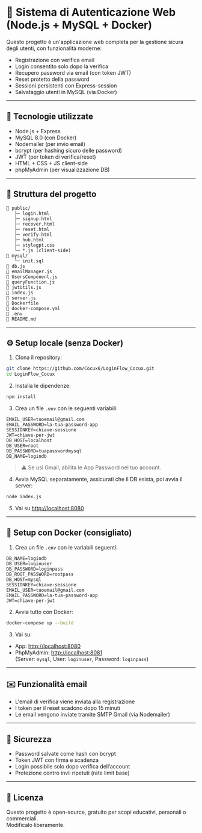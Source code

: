 # 🔐 Sistema di Autenticazione Web (Node.js + MySQL + Docker)

Questo progetto è un'applicazione web completa per la gestione sicura degli utenti, con funzionalità moderne:

- Registrazione con verifica email
- Login consentito solo dopo la verifica
- Recupero password via email (con token JWT)
- Reset protetto della password
- Sessioni persistenti con Express-session
- Salvataggio utenti in MySQL (via Docker)

---

## 🚀 Tecnologie utilizzate

- Node.js + Express
- MySQL 8.0 (con Docker)
- Nodemailer (per invio email)
- bcrypt (per hashing sicuro delle password)
- JWT (per token di verifica/reset)
- HTML + CSS + JS client-side
- phpMyAdmin (per visualizzazione DB)

---

## 📂 Struttura del progetto

```
📁 public/
   ├─ login.html
   ├─ signup.html
   ├─ recover.html
   ├─ reset.html
   ├─ verify.html
   ├─ hub.html
   ├─ stylegpt.css
   └─ *.js (client-side)
📁 mysql/
   └─ init.sql
📄 db.js
📄 emailManager.js
📄 UsersComponent.js
📄 queryFunction.js
📄 jwtUtils.js
📄 index.js
📄 server.js
📄 Dockerfile
📄 docker-compose.yml
📄 .env
📄 README.md
```

---

## ⚙️ Setup locale (senza Docker)

1. Clona il repository:

```bash
git clone https://github.com/Cocux6/LoginFlow_Cocux.git
cd LoginFlow_Cocux
```

2. Installa le dipendenze:

```bash
npm install
```

3. Crea un file `.env` con le seguenti variabili:

```env
EMAIL_USER=tuoemail@gmail.com
EMAIL_PASSWORD=la-tua-password-app
SESSIONKEY=chiave-sessione
JWT=chiave-per-jwt
DB_HOST=localhost
DB_USER=root
DB_PASSWORD=tuapasswordmysql
DB_NAME=logindb
```

> ⚠️ Se usi Gmail, abilita le App Password nel tuo account.

4. Avvia MySQL separatamente, assicurati che il DB esista, poi avvia il server:

```bash
node index.js
```

5. Vai su [http://localhost:8080](http://localhost:8080)

---

## 🐳 Setup con Docker (consigliato)

1. Crea un file `.env` con le variabili seguenti:

```env
DB_NAME=logindb
DB_USER=loginuser
DB_PASSWORD=loginpass
DB_ROOT_PASSWORD=rootpass
DB_HOST=mysql
SESSIONKEY=chiave-sessione
EMAIL_USER=tuoemail@gmail.com
EMAIL_PASSWORD=la-tua-password-app
JWT=chiave-per-jwt
```

2. Avvia tutto con Docker:

```bash
docker-compose up --build
```

3. Vai su:
- App: [http://localhost:8080](http://localhost:8080)
- PhpMyAdmin: [http://localhost:8081](http://localhost:8081)  
  (Server: `mysql`, User: `loginuser`, Password: `loginpass`)

---

## ✉️ Funzionalità email

- L'email di verifica viene inviata alla registrazione
- I token per il reset scadono dopo 15 minuti
- Le email vengono inviate tramite SMTP Gmail (via Nodemailer)

---

## 🔐 Sicurezza

- Password salvate come hash con bcrypt
- Token JWT con firma e scadenza
- Login possibile solo dopo verifica dell’account
- Protezione contro invii ripetuti (rate limit base)

---

## 📄 Licenza

Questo progetto è open-source, gratuito per scopi educativi, personali o commerciali.  
Modificalo liberamente.
